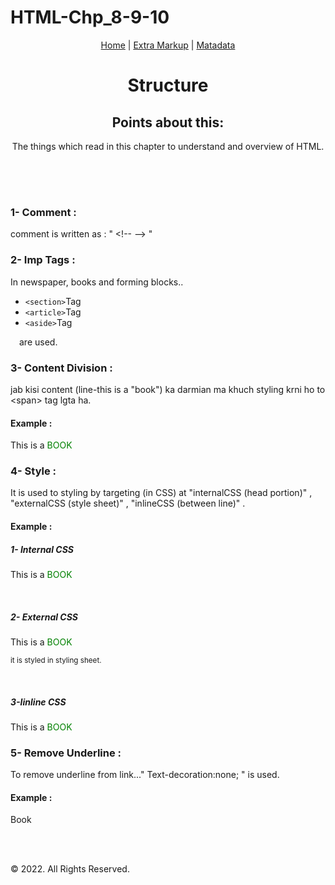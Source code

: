 # HTML-Chp_8-9-10

<!DOCTYPE html>
<html lang="en">
<head>
    <meta charset="UTF-8">
    <meta http-equiv="X-UA-Compatible" content="IE=edge">
    <meta name="viewport" content="width=device-width, initial-scale=1.0">
    <style>
    #body {
    display: flex;
} 
    </style>
</head>
<body>
    <header>
        <nav>
            <a href="index.html">Home</a> |
            <a href="extra-markup.html">Extra Markup</a> |
            <a href="matadata.html">Matadata</a>
        </nav>
        <h1 style="text-align:center">Structure</h1>
<h2>Points about this:</h2>
<p>The things which read in this chapter to understand and overview of HTML.</p>
<br />
    </header>

   <main>
<h3>1- Comment : </h3>
<p>comment is written as : " &lt;!-- --&gt; "</p>
<h3>2- Imp Tags : </h3>
<p>In newspaper, books and forming blocks..</p>
<ul>
    <li><code>&lt;section&gt;</code>Tag</li>
    <li><code>&lt;article&gt;</code>Tag</li>
    <li><code>&lt;aside&gt;</code>Tag</li>
</ul>
<p>&emsp;are used.</p>
<h3>3- Content Division : </h3>
<p>jab kisi content (line-this is a "book") ka darmian ma khuch styling krni ho to &lt;span&gt; tag lgta ha.</p>
<h4>Example : </h4>
<p>This is a <span style="color:green;">BOOK</span></p>
<h3>4- Style : </h3>
<p>It is used to styling by targeting (in CSS) at "internalCSS (head portion)" , "externalCSS (style sheet)" , "inlineCSS (between line)" .</p>
<h4>Example : </h4>
<h5>1- Internal CSS</h5>
<p>This is a <span class="book">BOOK</span></p>
<style>
    .book {
        color: green;
    }
</style>
<br />
<h5>2- External CSS</h5>
<p>This is a <span id="boook">BOOK</span></p>
<p><small>it is styled in styling sheet.</small></p>
<style>
    #boook {
        color: green;
    }
</style>
<br />
<h5>3-Iinline CSS</h5>
<p>This is a <span style="color: green;">BOOK</span></p>
<h3>5- Remove Underline : </h3>
<p>To remove underline from link..." Text-decoration:none; " is used.</p>
<h4>Example : </h4>
<p><a href="book" style="text-decoration:none;">Book</a></p>
</main><br /><br />
    <footer>
<p>&copy; 2022. All Rights Reserved.</p>
    </footer>

</body>
</html>
